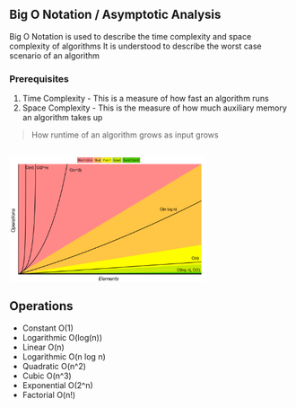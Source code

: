 ## Big O Notation / Asymptotic Analysis
Big O Notation is used to describe the time complexity and space complexity of algorithms
It is understood to describe the worst case scenario of an algorithm

### Prerequisites
1. Time Complexity - This is a measure of how fast an algorithm runs
2. Space Complexity - This is the measure of how much auxiliary memory an algorithm takes up

> How runtime of an algorithm grows as input grows
<br>
<img width="350" src="../../assets/bigo-cheat-sheet.png" alt="Big O"/>

## Operations 
 * Constant O(1)
 * Logarithmic O(log(n))
 * Linear O(n)
 * Logarithmic O(n log n)
 * Quadratic O(n^2)
 * Cubic O(n^3)
 * Exponential O(2^n)
 * Factorial O(n!)
